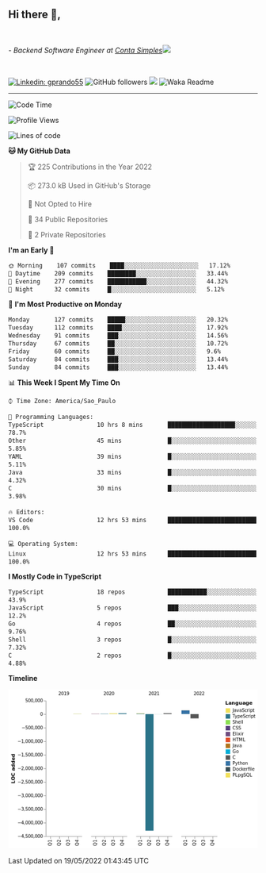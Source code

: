 <h2>Hi there  👋,</h2> </br>

<p><em>- Backend Software Engineer at <a href="https://contasimples.com">Conta Simples</a><img src="https://media.giphy.com/media/WUlplcMpOCEmTGBtBW/giphy.gif" width="30"> 
</em></p></br>


[![Linkedin: gprando55](https://img.shields.io/badge/-gprando55-blue?style=flat-square&logo=Linkedin&logoColor=white&link=https://www.linkedin.com/in/gprando55/)](https://www.linkedin.com/in/gprando55)
![GitHub followers](https://img.shields.io/github/followers/gprando55?label=Follow&style=social)
![](https://visitor-badge.glitch.me/badge?page_id=gprando55.gprando55)
![Waka Readme](https://github.com/gprando55/gprando55/workflows/Waka%20Readme/badge.svg)

---
<!--START_SECTION:waka-->
![Code Time](http://img.shields.io/badge/Code%20Time-0%20secs-blue)

![Profile Views](http://img.shields.io/badge/Profile%20Views-2-blue)

![Lines of code](https://img.shields.io/badge/From%20Hello%20World%20I%27ve%20Written--4%20Million%20lines%20of%20code-blue)

**🐱 My GitHub Data** 

> 🏆 225 Contributions in the Year 2022
 > 
> 📦 273.0 kB Used in GitHub's Storage 
 > 
> 🚫 Not Opted to Hire
 > 
> 📜 34 Public Repositories 
 > 
> 🔑 2 Private Repositories  
 > 
**I'm an Early 🐤** 

```text
🌞 Morning    107 commits    ████░░░░░░░░░░░░░░░░░░░░░   17.12% 
🌆 Daytime    209 commits    ████████░░░░░░░░░░░░░░░░░   33.44% 
🌃 Evening    277 commits    ███████████░░░░░░░░░░░░░░   44.32% 
🌙 Night      32 commits     █░░░░░░░░░░░░░░░░░░░░░░░░   5.12%

```
📅 **I'm Most Productive on Monday** 

```text
Monday       127 commits    █████░░░░░░░░░░░░░░░░░░░░   20.32% 
Tuesday      112 commits    ████░░░░░░░░░░░░░░░░░░░░░   17.92% 
Wednesday    91 commits     ███░░░░░░░░░░░░░░░░░░░░░░   14.56% 
Thursday     67 commits     ██░░░░░░░░░░░░░░░░░░░░░░░   10.72% 
Friday       60 commits     ██░░░░░░░░░░░░░░░░░░░░░░░   9.6% 
Saturday     84 commits     ███░░░░░░░░░░░░░░░░░░░░░░   13.44% 
Sunday       84 commits     ███░░░░░░░░░░░░░░░░░░░░░░   13.44%

```


📊 **This Week I Spent My Time On** 

```text
⌚︎ Time Zone: America/Sao_Paulo

💬 Programming Languages: 
TypeScript               10 hrs 8 mins       ███████████████████░░░░░░   78.7% 
Other                    45 mins             █░░░░░░░░░░░░░░░░░░░░░░░░   5.85% 
YAML                     39 mins             █░░░░░░░░░░░░░░░░░░░░░░░░   5.11% 
Java                     33 mins             █░░░░░░░░░░░░░░░░░░░░░░░░   4.32% 
C                        30 mins             █░░░░░░░░░░░░░░░░░░░░░░░░   3.98%

🔥 Editors: 
VS Code                  12 hrs 53 mins      █████████████████████████   100.0%

💻 Operating System: 
Linux                    12 hrs 53 mins      █████████████████████████   100.0%

```

**I Mostly Code in TypeScript** 

```text
TypeScript               18 repos            ███████████░░░░░░░░░░░░░░   43.9% 
JavaScript               5 repos             ███░░░░░░░░░░░░░░░░░░░░░░   12.2% 
Go                       4 repos             ██░░░░░░░░░░░░░░░░░░░░░░░   9.76% 
Shell                    3 repos             █░░░░░░░░░░░░░░░░░░░░░░░░   7.32% 
C                        2 repos             █░░░░░░░░░░░░░░░░░░░░░░░░   4.88%

```


**Timeline**

![Chart not found](https://raw.githubusercontent.com/gprando55/gprando55/master/charts/bar_graph.png) 


 Last Updated on 19/05/2022 01:43:45 UTC
<!--END_SECTION:waka-->
